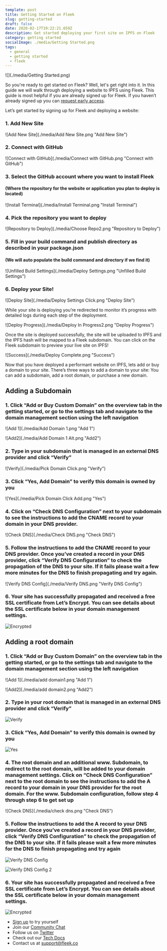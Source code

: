 ```yaml
---
template: post
title: Getting Started on Fleek
slug: getting-started
draft: false
date: 2020-02-17T19:22:21.659Z
description: Get started deploying your first site on IPFS on Fleek
category: getting started
socialImage: ./media/Getting Started.png 
tags:
  - general
  - getting started
  - fleek
---
```

![](./media/Getting Started.png)

So you're ready to get started on Fleek? Well, let's get right into it. In this guide we will walk through deploying a website to IPFS using Fleek. This guide is most helpful if you are already signed up for Fleek. If you haven’t already signed up you can [request early access](https://terminalbeta.typeform.com/to/kionHH).

Let’s get started by signing up for Fleek and deploying a website:

### 1. Add New Site

![Add New Site](./media/Add New Site.png "Add New Site")

### 2. Connect with GitHub

![Connect with GitHub](./media/Connect with GitHub.png "Connect with GitHub")

### 3. **Select the GitHub account where you want to install Fleek**

#### **(Where the repository for the website or application you plan to deploy is located)**

![Install Terminal](./media/Install Terminal.png "Install Terminal")

### 4. **Pick the repository you want to deploy**

![Repository to Deploy](./media/Choose Repo2.png "Repository to Deploy")

### **5**. **Fill in your build command and publish directory as described in your package.json**

#### (We will auto populate the build command and directory if we find it)

![Unfilled Build Settings](./media/Deploy Settings.png "Unfilled Build Settings")

### **6**. **Deploy your Site!**

![Deploy Site](./media/Deploy Settings Click.png "Deploy Site")



While your site is deploying you’re redirected to monitor it’s progress with detailed logs during each step of the deployment.

![Deploy Progress](./media/Deploy In Progress2.png "Deploy Progress")

Once the site is deployed successfully, the site will be uploaded to IPFS and the IPFS hash will be mapped to a Fleek subdomain. You can click on the Fleek subdomain to preview your live site on IPFS!

![Success](./media/Deploy Complete.png "Success")

Now that you have deployed a performant website on IPFS, lets add or buy a domain to your site. There’s three ways to add a domain to your site: You can add a subdomain, add a root domain, or purchase a new domain.

## Adding a Subdomain

### 1. **Click “Add or Buy Custom Domain” on the overview tab in the getting started, or go to the settings tab and navigate to the domain management section using the left navigation**

![Add 1](./media/Add Domain 1.png "Add 1")

![Add2](./media/Add Domain 1 Alt.png "Add2")

### **2. Type in your subdomain that is managed in an external DNS provider and click “Verify”**

![Verify](./media/Pick Domain Click.png "Verify")

### **3. Click “Yes, Add Domain” to verify this domain is owned by you**

![Yes](./media/Pick Domain Click Add.png "Yes")

### 4. Click on “Check DNS Configuration” next to your subdomain to see the instructions to add the CNAME record to your domain in your DNS provider.

![Check DNS](./media/Check DNS.png "Check DNS")

### 5. **Follow the instructions to add the CNAME record to your DNS provider. Once you’ve created a record in your DNS provider, click “Verify DNS Configuration” to check the propagation of the DNS to your site. If it fails please wait a few more minutes for the DNS to finish propagating and try again.**

![Verify DNS Config](./media/Verify DNS.png "Verify DNS Config")

### 6. **Your site has successfully propagated and received a free SSL certificate from Let’s Encrypt. You can see details about the SSL certificate below in your domain management settings.**

![Encrypted](./media/Cert.png "Encrypted")

## Adding a root domain

### 1. **Click “Add or Buy Custom Domain” on the overview tab in the getting started, or go to the settings tab and navigate to the domain management section using the left navigation**

![Add 1](./media/add domain1.png "Add 1")

![Add2](./media/add domain2.png "Add2")

### **2. Type in your root domain that is managed in an external DNS provider and click “Verify”**

![Verify](./media/Verify.png "Verify")

### **3. Click “Yes, Add Domain” to verify this domain is owned by you**

![Yes](./media/yes.png "Yes")

### 4. **The root domain and an additional www. Subdomain, to redirect to the root domain, will be added to your domain management settings. Click on “Check DNS Configuration” next to the root domain to see the instructions to add the A record to your domain in your DNS provider for the root domain. For the www. Subdomain configuration, follow step 4 through step 6 to get set up**

![Check DNS](./media/check dns.png "Check DNS")

### 5. **Follow the instructions to add the A record to your DNS provider. Once you’ve created a record in your DNS provider, click “Verify DNS Configuration” to check the propagation of the DNS to your site. If it fails please wait a few more minutes for the DNS to finish propagating and try again**

![Verify DNS Config](./media/dns.png "Verify DNS Config")

![Verify DNS Config 2](./media/dns2.png "Verify DNS Config 2")

### 6. **Your site has successfully propagated and received a free SSL certificate from Let’s Encrypt. You can see details about the SSL certificate below in your domain management settings.**

![Encrypted](./media/certroot.png "Encrypted")

* [Sign up](https://app.fleek.co) to try yourself
* Join our [Community Chat](https://join.slack.com/t/fleek-public/shared_invite/zt-bxna7y1d-PbVdut4rgHt5jM6Zjg9g9A)
* Follow us on [Twitter](https://twitter.com/FleekHQ) 
* Check out our [Tech Docs](https://docs.fleek.co/)
* Contact us at support@fleek.co 
